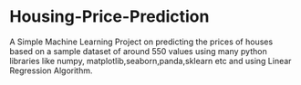 # Housing-Price-Prediction
A Simple Machine Learning Project on predicting the prices of houses based on a sample dataset of around 550 values using many python libraries like numpy, matplotlib,seaborn,panda,sklearn etc and using Linear Regression Algorithm.

